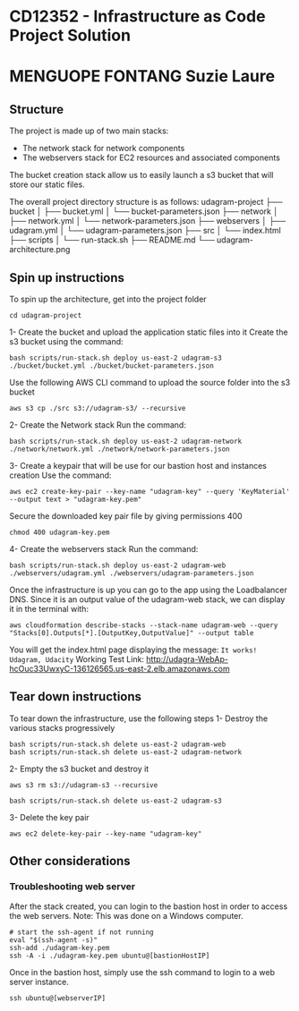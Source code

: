 # CD12352 - Infrastructure as Code Project Solution
# MENGUOPE FONTANG Suzie Laure

## Structure
The project is made up of two main stacks:
- The network stack for network components
- The webservers stack for EC2 resources and associated components

The bucket creation stack allow us to easily launch a s3 bucket that will store our static files.

The overall project directory structure is as follows:
udagram-project
├── bucket
│   ├── bucket.yml
│   └── bucket-parameters.json
├── network
│   ├── network.yml
│   └── network-parameters.json
├── webservers
│   ├── udagram.yml
│   └── udagram-parameters.json
├── src
│   └── index.html
├── scripts
│   └── run-stack.sh
├── README.md
└── udagram-architecture.png

## Spin up instructions
To spin up the architecture, get into the project folder
```
cd udagram-project
```
1- Create the bucket and upload the application static files into it
Create the s3 bucket using the command:
```
bash scripts/run-stack.sh deploy us-east-2 udagram-s3 ./bucket/bucket.yml ./bucket/bucket-parameters.json
``` 
Use the following AWS CLI command to upload the source folder into the s3 bucket
```
aws s3 cp ./src s3://udagram-s3/ --recursive
```
2- Create the Network stack
Run the command:
```
bash scripts/run-stack.sh deploy us-east-2 udagram-network ./network/network.yml ./network/network-parameters.json
```

3- Create a keypair that will be use for our bastion host and instances creation
Use the command:
```
aws ec2 create-key-pair --key-name "udagram-key" --query 'KeyMaterial' --output text > "udagram-key.pem"
```
Secure the downloaded key pair file by giving permissions 400
```
chmod 400 udagram-key.pem
```
4- Create the webservers stack
Run the command:
```
bash scripts/run-stack.sh deploy us-east-2 udagram-web ./webservers/udagram.yml ./webservers/udagram-parameters.json
```
Once the infrastructure is up you can go to the app using the Loadbalancer DNS. Since it is an output value of the udagram-web stack, we can display it in the terminal with:
```
aws cloudformation describe-stacks --stack-name udagram-web --query "Stacks[0].Outputs[*].[OutputKey,OutputValue]" --output table
```
You will get the index.html page displaying the message: `It works! Udagram, Udacity`
Working Test Link: http://udagra-WebAp-hcOuc33UwxyC-136126565.us-east-2.elb.amazonaws.com

## Tear down instructions
To tear down the infrastructure, use the following steps
1- Destroy the various stacks progressively
```
bash scripts/run-stack.sh delete us-east-2 udagram-web
bash scripts/run-stack.sh delete us-east-2 udagram-network
```
2- Empty the s3 bucket and destroy it
```
aws s3 rm s3://udagram-s3 --recursive
```
```
bash scripts/run-stack.sh delete us-east-2 udagram-s3
```
3- Delete the key pair
```
aws ec2 delete-key-pair --key-name "udagram-key"
```
## Other considerations
### Troubleshooting web server
After the stack created, you can login to the bastion host in order to access the web servers. 
Note: This was done on a Windows computer.

```
# start the ssh-agent if not running
eval "$(ssh-agent -s)"
ssh-add ./udagram-key.pem
ssh -A -i ./udagram-key.pem ubuntu@[bastionHostIP]
```
Once in the bastion host, simply use the ssh command to login to a web server instance.
```
ssh ubuntu@[webserverIP]
```